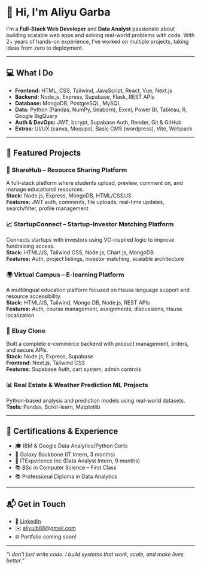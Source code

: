 # 👋 Hi, I'm Aliyu Garba

I'm a **Full-Stack Web Developer** and **Data Analyst** passionate about building scalable web apps and solving real-world problems with code. With 2+ years of hands-on experience, I’ve worked on multiple projects, taking ideas from zero to deployment.

---

## 💻 What I Do

- **Frontend:** HTML, CSS, Tailwind, JavaScript, React, Vue, Next.js  
- **Backend:** Node.js, Express, Supabase, Flask, REST APIs  
- **Database:** MongoDB, PostgreSQL, MySQL  
- **Data:** Python (Pandas, NumPy, Seaborn), Excel, Power BI, Tableau, R, Google BigQuery  
- **Auth & DevOps:** JWT, bcrypt, Supabase Auth, Render, Git & GitHub  
- **Extras:** UI/UX (canva, Moqups), Basic CMS (wordpress), Vite, Webpack

---

## 🚀 Featured Projects

### 🧠 **ShareHub** – Resource Sharing Platform  
A full-stack platform where students upload, preview, comment on, and manage educational resources.  
**Stack:** Node.js, Express, MongoDB, HTML/CSS/JS  
**Features:** JWT auth, comments, file uploads, real-time updates, search/filter, profile management

### 📈 **StartupConnect** – Startup-Investor Matching Platform  
Connects startups with investors using VC-inspired logic to improve fundraising access.  
**Stack:** HTML/JS, Tailwind CSS, Node.js, Chart.js, MongoDB  
**Features:** Auth, project listings, investor matching, scalable architecture

### 🌍 **Virtual Campus** – E-learning Platform  
A multilingual education platform focused on Hausa language support and resource accessibility.  
**Stack:** HTML/JS, Tailwind, Mongo DB, Node.js, REST APIs  
**Features:** Auth, course management, assignments, discussions, Hausa localization

### 🛒 **Ebay Clone**  
Built a complete e-commerce backend with product management, orders, and secure APIs.  
**Stack:** Node.js, Express, Supabase   
**Frontend:** Next.js, Tailwind CSS  
**Features:** Supabase Auth, cart system, admin controls

### 📊 **Real Estate & Weather Prediction ML Projects**  
Python-based analysis and prediction models using real-world datasets.  
**Tools:** Pandas, Scikit-learn, Matplotlib

---

## 🧩 Certifications & Experience

- 🎓 IBM & Google Data Analytics/Python Certs  
- 💼 Galaxy Backbone (IT Intern, 3 months)  
- 💼 ITExperience Inc (Data Analyst Intern, 9 months)  
- 📚 BSc in Computer Science – First Class 
- 📚 Professional Diploma in Data Analytics
---

## 📬 Get in Touch

- 💼 [LinkedIn](https://www.linkedin.com/in/aliyu-garba-a17830194)  
- ✉️ aliyuib88@gmail.com  
- 🌐 Portfolio coming soon!

---

_“I don’t just write code. I build systems that work, scale, and make lives better.”_

